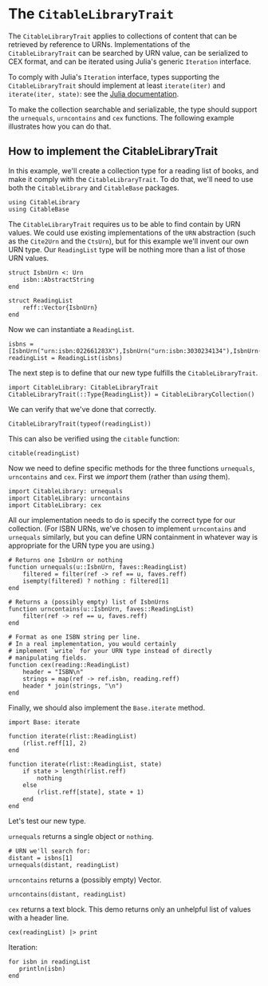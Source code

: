 # The `CitableLibraryTrait`

The  `CitableLibraryTrait` applies to collections of content that can be retrieved by reference to URNs. Implementations of the `CitableLibraryTrait` can be searched by URN value, can be serialized to CEX format, and can be iterated using Julia's generic `Iteration` interface.

To comply with Julia's `Iteration` interface, types supporting the `CitableLibraryTrait` should implement at least `iterate(iter)` and `iterate(iter, state)`:  see the [Julia documentation](https://docs.julialang.org/en/v1/manual/interfaces/).

To make the collection searchable and serializable, the type should support the `urnequals`, `urncontains` and `cex` functions.  The following example illustrates how you can do that.

## How to implement the CitableLibraryTrait

In this example, we'll create a collection type for a reading list of books, and make it comply with the `CitableLibraryTrait`.  To do that, we'll need to use both the `CitableLibrary` and `CitableBase` packages.

```@example citelib
using CitableLibrary
using CitableBase
```

The `CitableLibraryTrait` requires us to be able to find contain by URN values. We could use existing implementations of the `URN` abstraction (such as the `Cite2Urn` and the `CtsUrn`), but for this example we'll invent our own URN type. Our `ReadingList` type will be nothing more than a list of those URN values.

```@example citelib
struct IsbnUrn <: Urn
    isbn::AbstractString
end

struct ReadingList
    reff::Vector{IsbnUrn}
end
```

Now we can instantiate a `ReadingList`.

```@example citelib
isbns = [IsbnUrn("urn:isbn:022661283X"),IsbnUrn("urn:isbn:3030234134"),IsbnUrn("urn:isbn:022656875X")]
readingList = ReadingList(isbns)
```

The next step is to define that our new type fulfills the `CitableLibraryTrait`.


```@example citelib
import CitableLibrary: CitableLibraryTrait
CitableLibraryTrait(::Type{ReadingList}) = CitableLibraryCollection()
```

We can verify that we've done that correctly.

```@example citelib
CitableLibraryTrait(typeof(readingList))
```

This can also be verified using the `citable` function:


```@example citelib
citable(readingList)
```



Now we need to define specific methods for the three functions `urnequals`, `urncontains` and `cex`.  First we *import* them (rather than *using* them).

```@example citelib
import CitableLibrary: urnequals
import CitableLibrary: urncontains
import CitableLibrary: cex
```


All our implementation needs to do is specify the correct type for our collection.  (For ISBN URNs, we've chosen to implement `urncontains` and `urnequals` similarly, but you can define URN containment in whatever way is appropriate for the URN type you are using.)

```@example citelib
# Returns one IsbnUrn or nothing
function urnequals(u::IsbnUrn, faves::ReadingList)
    filtered = filter(ref -> ref == u, faves.reff)
    isempty(filtered) ? nothing : filtered[1]
end

# Returns a (possibly empty) list of IsbnUrns
function urncontains(u::IsbnUrn, faves::ReadingList)
    filter(ref -> ref == u, faves.reff)
end

# Format as one ISBN string per line.
# In a real implementation, you would certainly
# implement `write` for your URN type instead of directly 
# manipulating fields.
function cex(reading::ReadingList)
    header = "ISBN\n"
    strings = map(ref -> ref.isbn, reading.reff)
    header * join(strings, "\n")
end
```

Finally, we should also implement the `Base.iterate` method.


```@example citelib
import Base: iterate

function iterate(rlist::ReadingList)
    (rlist.reff[1], 2)
end

function iterate(rlist::ReadingList, state)
    if state > length(rlist.reff)
        nothing
    else
        (rlist.reff[state], state + 1)
    end
end
```

Let's test our new type.

`urnequals` returns a single object or `nothing`.

```@example citelib
# URN we'll search for:
distant = isbns[1]
urnequals(distant, readingList)
```

`urncontains` returns a (possibly empty) Vector.

```@example citelib
urncontains(distant, readingList)
```

`cex` returns a text block. This demo returns only an unhelpful list of values with a header line.

```@example citelib
cex(readingList) |> print
```

Iteration:

```@example citelib
for isbn in readingList
   println(isbn)
end
```